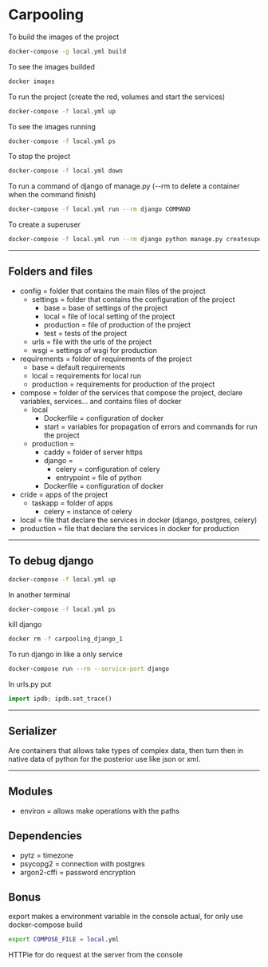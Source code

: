 # Carpooling

To build the images of the project
~~~bash
docker-compose -g local.yml build
~~~
To see the images builded
~~~bash
docker images
~~~
To run the project (create the red, volumes and start the services)
~~~bash
docker-compose -f local.yml up
~~~
To see the images running
~~~bash
docker-compose -f local.yml ps
~~~
To stop the project
~~~bash
docker-compose -f local.yml down
~~~
To run a command of django of manage.py (--rm to delete a container when the command finish)
~~~bash
docker-compose -f local.yml run --rm django COMMAND
~~~
To create a superuser
~~~bash
docker-compose -f local.yml run --rm django python manage.py createsuperuser
~~~

---

## Folders and files
- config = folder that contains the main files of the project
    - settings = folder that contains the configuration of the project
        - base = base of settings of the project
        - local = file of local setting of the project
        - production = file of production of the project
        - test = tests of the project
    - urls = file with the urls of the project
    - wsgi = settings of wsgi for production
- requirements = folder of requirements of the project
    - base = default requirements
    - local = requirements for local run
    - production = requirements for production of the project
- compose = folder of the services that compose the project, declare variables, services... and contains files of docker
    - local
        - Dockerfile = configuration of docker
        - start = variables for propagation of errors and commands for run the project
    - production = 
        - caddy = folder of server https
        - django = 
            - celery = configuration of celery
            - entrypoint = file of python
        - Dockerfile = configuration of docker
- cride = apps of the project
    - taskapp = folder of apps
        - celery = instance of celery
- local = file that declare the services in docker (django, postgres, celery)
- production = file that declare the services in docker for production

---

## To debug django
~~~bash
docker-compose -f local.yml up
~~~
In another terminal
~~~bash
docker-compose -f local.yml ps
~~~
kill django
~~~bash
docker rm -f carpooling_django_1
~~~
To run django in like a only service
~~~bash
docker-compose run --rm --service-port django
~~~
In urls.py put
~~~python
import ipdb; ipdb.set_trace()
~~~

---

## Serializer
Are containers that allows take types of complex data, then turn then in native data of python for the posterior use like json or xml. 

---

## Modules

- environ = allows make operations with the paths

## Dependencies
- pytz = timezone
- psycopg2 = connection with postgres
- argon2-cffi = password encryption

## Bonus 
export makes a environment variable in the console actual, for only use docker-compose build
~~~bash
export COMPOSE_FILE = local.yml
~~~

HTTPie for do request at the server from the console